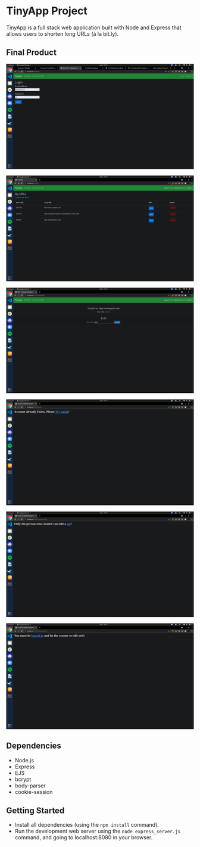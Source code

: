 # TinyApp Project

TinyApp is a full stack web application built with Node and Express that allows users to shorten long URLs (à la bit.ly).

## Final Product

!["Login Page for TinyApp. Uses a from to send email and password input to post request"](https://github.com/lmckibben/tinyapp/blob/master/docs/login-page.png?raw=true)

!["Main url page where user can see all the tiny urls they created"](https://github.com/lmckibben/tinyapp/blob/master/docs/urls-page.png?raw=true)

!["The show url page. Allows users to edit there own tiny urls and use them"](https://github.com/lmckibben/tinyapp/blob/master/docs/urls-show-page.png?raw=true)

!["Error that displays when trying to register with an email already in the database"](https://github.com/lmckibben/tinyapp/blob/master/docs/account-exists-error.png?raw=true)

!["Error that shows when you try to edit a tiny url that you didn't create"](https://github.com/lmckibben/tinyapp/blob/master/docs/only-owner-error.png?raw=true)

!["Error that shows if your not logged in and try to change a tiny url"](https://github.com/lmckibben/tinyapp/blob/master/docs/not-loggedIn-error.png?raw=true)

## Dependencies

- Node.js
- Express
- EJS
- bcrypt
- body-parser
- cookie-session

## Getting Started

- Install all dependencies (using the `npm install` command).
- Run the development web server using the `node express_server.js` command, and going to localhost:8080 in your browser.